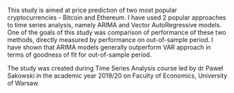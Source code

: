 This study is aimed at price prediction of two most popular cryptocurrencies - Bitcoin and Ethereum. I have used 2 popular approaches to time series analysis, namely ARIMA and Vector AutoRegressive models. One of the goals of this study was comparison of performance of these two methods, directly measured by performance on out-of-sample period. I have shown that ARIMA models generally outperform VAR approach in terms of goodness of fit for out-of-sample period.

The study was created during Time Series Analysis course led by dr Paweł Sakowski in the academic year 2019/20 on Faculty of Economics, University of Warsaw.